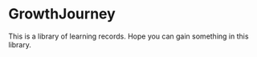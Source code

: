 # GrowthJourney
 This is a library of learning records. Hope you can gain something in this library. 
